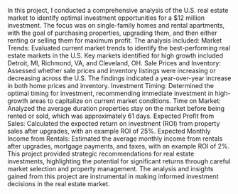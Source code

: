 In this project, I conducted a comprehensive analysis of the U.S. real estate market to identify optimal investment opportunities for a $12 million investment. The focus was on single-family homes and rental apartments, with the goal of purchasing properties, upgrading them, and then either renting or selling them for maximum profit. The analysis included: Market Trends: Evaluated current market trends to identify the best-performing real estate markets in the U.S. Key markets identified for high growth included Detroit, MI, Richmond, VA, and Cleveland, OH. Sale Prices and Inventory: Assessed whether sale prices and inventory listings were increasing or decreasing across the U.S. The findings indicated a year-over-year increase in both home prices and inventory. Investment Timing: Determined the optimal timing for investment, recommending immediate investment in high-growth areas to capitalize on current market conditions. Time on Market: Analyzed the average duration properties stay on the market before being rented or sold, which was approximately 61 days. Expected Profit from Sales: Calculated the expected return on investment (ROI) from property sales after upgrades, with an example ROI of 25%. Expected Monthly Income from Rentals: Estimated the average monthly income from rentals after upgrades, mortgage payments, and taxes, with an example ROI of 2%. This project provided strategic recommendations for real estate investments, highlighting the potential for significant returns through careful market selection and property management. The analysis and insights gained from this project are instrumental in making informed investment decisions in the real estate market.
